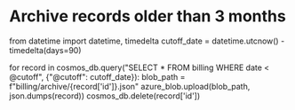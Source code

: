 # Archive records older than 3 months
from datetime import datetime, timedelta
cutoff_date = datetime.utcnow() - timedelta(days=90)

for record in cosmos_db.query("SELECT * FROM billing WHERE date < @cutoff", {"@cutoff": cutoff_date}):
    blob_path = f"billing/archive/{record['id']}.json"
    azure_blob.upload(blob_path, json.dumps(record))
    cosmos_db.delete(record['id'])